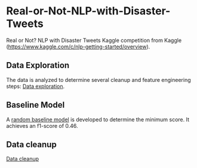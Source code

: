 # Real-or-Not-NLP-with-Disaster-Tweets
Real or Not? NLP with Disaster Tweets Kaggle competition from Kaggle (https://www.kaggle.com/c/nlp-getting-started/overview).

## Data Exploration
The data is analyzed to determine several cleanup and feature engineering steps: [Data exploration](explorative_analysis.ipynb).

## Baseline Model
A [random baseline model](baseline_model.ipynb) is developed to determine the minimum score. It achieves an f1-score of 0.46.

## Data cleanup
[Data cleanup](data_cleanup.ipynb)

